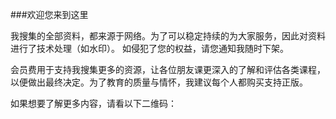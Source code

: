 ###欢迎您来到这里

我搜集的全部资料，都来源于网络。为了可以稳定持续的为大家服务，因此对资料进行了技术处理（如水印）。 如侵犯了您的权益，请您通知我随时下架。

会员费用于支持我搜集更多的资源，让各位朋友课更深入的了解和评估各类课程，以便做出最终决定。为了教育的质量与情怀，我建议每个人都购买支持正版。

如果想要了解更多内容，请看以下二维码：
